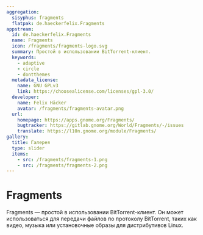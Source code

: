 ```yaml
---
aggregation:
  sisyphus: fragments
  flatpak: de.haeckerfelix.Fragments
appstream:
  id: de.haeckerfelix.Fragments
  name: Fragments
  icon: /fragments/fragments-logo.svg
  summary: Простой в использовании BitTorrent-клиент.
  keywords:
    - adaptive
    - circle
    - dontthemes
  metadata_license:
    name: GNU GPLv3
    link: https://choosealicense.com/licenses/gpl-3.0/
  developer:
    name: Felix Häcker
    avatar: /fragments/fragments-avatar.png
  url:
    homepage: https://apps.gnome.org/Fragments/
    bugtracker: https://gitlab.gnome.org/World/Fragments/-/issues
    translate: https://l10n.gnome.org/module/Fragments/
gallery:
  title: Галерея
  type: slider
  items:
    - src: /fragments/fragments-1.png
    - src: /fragments/fragments-2.png
---
```


# Fragments

Fragments — простой в использовании BitTorrent-клиент. Он может использоваться для передачи файлов по протоколу BitTorrent, таких как видео, музыка или установочные образы для дистрибутивов Linux.

<AGWGallery />

<!--@include: @apps/.parts/install/content-repo.md-->
<!--@include: @apps/.parts/install/content-flatpak.md-->
